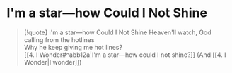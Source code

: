 # I'm a star—how Could I Not Shine

> [!quote] I'm a star—how Could I Not Shine
Heaven'll watch, God calling from the hotlines  
Why he keep giving me hot lines?  
[[4. I Wonder#^abb12a|I'm a star—how could I not shine?]] (And [[4. I Wonder|I wonder]])  
